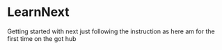 # LearnNext
Getting started with next 
just following the instruction as here am for the first time on the got hub
